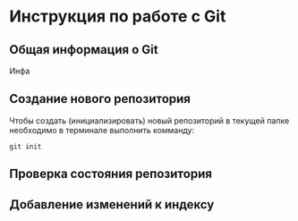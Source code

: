 # **Инструкция по работе с Git**

## Общая информация о Git

Инфа

## Создание нового репозитория

Чтобы создать (инициализировать) новый репозиторий в текущей папке необходимо в терминале выполнить комманду:

    git init

## Проверка состояния репозитория

## Добавление изменений к индексу
